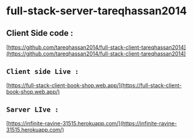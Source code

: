 # full-stack-server-tareqhassan2014

## Client Side code :

[https://github.com/tareqhassan2014/full-stack-client-tareqhassan2014](https://github.com/tareqhassan2014/full-stack-client-tareqhassan2014)


## `Client side Live :`

[https://full-stack-client-book-shop.web.app/](https://full-stack-client-book-shop.web.app/)

## `Sarver LIve :`
[https://infinite-ravine-31515.herokuapp.com/](https://infinite-ravine-31515.herokuapp.com/)
